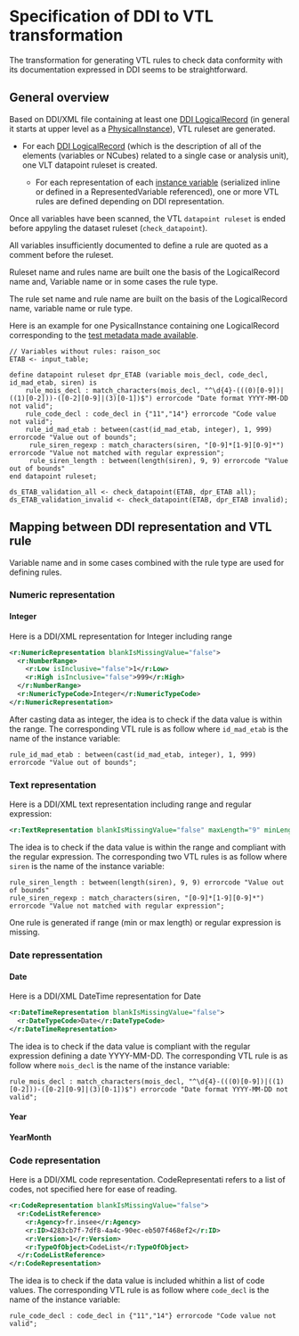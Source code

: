 # Specification of DDI to VTL transformation

The transformation for generating VTL rules to check data conformity with its documentation expressed in DDI seems to be straightforward.

## General overview

Based on DDI/XML file containing at least one [DDI LogicalRecord](https://ddialliance.github.io/ddimodel-web/DDI-L-3.3/composite-types/LogicalRecordType/) (in general it starts at upper level as a [PhysicalInstance](https://ddialliance.github.io/ddimodel-web/DDI-L-3.3/item-types/PhysicalInstance/)), VTL ruleset are generated.

- For each [DDI LogicalRecord](https://ddialliance.github.io/ddimodel-web/DDI-L-3.3/composite-types/LogicalRecordType/) (which is the description of all of the elements (variables or NCubes) related to a single case or analysis unit), one VLT datapoint ruleset is created.

  - For each representation of each [instance variable](https://ddialliance.github.io/ddimodel-web/DDI-L-3.3/item-types/Variable/) (serialized inline or defined in a RepresentedVariable referenced), one or more VTL rules are defined depending on DDI representation.

Once all variables have been scanned, the VTL `datapoint ruleset` is ended before appyling the dataset ruleset (`check_datapoint`).

All variables insufficiently documented to define a rule are quoted as a comment before the ruleset.

Ruleset name and rules name are built one the basis of the LogicalRecord name and, Variable name or in some cases the rule type.

The rule set name and rule name are built on the basis of the LogicalRecord name, variable name or rule type.

Here is an example for one PysicalInstance containing one LogicalRecord corresponding to the [test metadata made available](./src/test/ddi/physicalInstance-test.xml).
```
// Variables without rules: raison_soc
ETAB <- input_table;

define datapoint ruleset dpr_ETAB (variable mois_decl, code_decl, id_mad_etab, siren) is
    rule_mois_decl : match_characters(mois_decl, "^\d{4}-(((0)[0-9])|((1)[0-2]))-([0-2][0-9]|(3)[0-1])$") errorcode "Date format YYYY-MM-DD not valid";
    rule_code_decl : code_decl in {"11","14"} errorcode "Code value not valid";
    rule_id_mad_etab : between(cast(id_mad_etab, integer), 1, 999) errorcode "Value out of bounds";
     rule_siren_regexp : match_characters(siren, "[0-9]*[1-9][0-9]*") errorcode "Value not matched with regular expression";
     rule_siren_length : between(length(siren), 9, 9) errorcode "Value out of bounds"
end datapoint ruleset;

ds_ETAB_validation_all <- check_datapoint(ETAB, dpr_ETAB all);
ds_ETAB_validation_invalid <- check_datapoint(ETAB, dpr_ETAB invalid);
```

## Mapping between DDI representation and VTL rule
Variable name and in some cases combined with the rule type are used for defining rules.

### Numeric representation

#### Integer
Here is a DDI/XML representation for Integer including range 
```xml
<r:NumericRepresentation blankIsMissingValue="false">
  <r:NumberRange>
    <r:Low isInclusive="false">1</r:Low>
    <r:High isInclusive="false">999</r:High>
  </r:NumberRange>
  <r:NumericTypeCode>Integer</r:NumericTypeCode>
</r:NumericRepresentation>
```

After casting data as integer, the idea is to check if the data value is within the range. The corresponding VTL rule is as follow where `id_mad_etab` is the name of the instance variable:

```
rule_id_mad_etab : between(cast(id_mad_etab, integer), 1, 999) errorcode "Value out of bounds";
```

### Text representation
Here is a DDI/XML text representation including range and regular expression: 
```xml
<r:TextRepresentation blankIsMissingValue="false" maxLength="9" minLength="9" regExp="[0-9]*[1-9][0-9]*"/>
```

The idea is to check if the data value is within the range and compliant with the regular expression. The corresponding two VTL rules is as follow where `siren` is the name of the instance variable:

```
rule_siren_length : between(length(siren), 9, 9) errorcode "Value out of bounds"
rule_siren_regexp : match_characters(siren, "[0-9]*[1-9][0-9]*") errorcode "Value not matched with regular expression";
```


One rule is generated if range (min or max length) or regular expression is missing.

### Date repressentation

#### Date
Here is a DDI/XML DateTime representation for Date 
```xml
<r:DateTimeRepresentation blankIsMissingValue="false">
  <r:DateTypeCode>Date</r:DateTypeCode>
</r:DateTimeRepresentation>
```

The idea is to check if the data value is compliant with the regular expression defining a date YYYY-MM-DD. The corresponding VTL rule is as follow where `mois_decl` is the name of the instance variable:

```
rule_mois_decl : match_characters(mois_decl, "^\d{4}-(((0)[0-9])|((1)[0-2]))-([0-2][0-9]|(3)[0-1])$") errorcode "Date format YYYY-MM-DD not valid";
```

#### Year

#### YearMonth

### Code representation

Here is a DDI/XML code representation. CodeRepresentati refers to a list of codes, not specified here for ease of reading.

```xml
<r:CodeRepresentation blankIsMissingValue="false">
  <r:CodeListReference>
    <r:Agency>fr.insee</r:Agency>
    <r:ID>4283cb7f-7df8-4a4c-90ec-eb507f468ef2</r:ID>
    <r:Version>1</r:Version>
    <r:TypeOfObject>CodeList</r:TypeOfObject>
  </r:CodeListReference>
</r:CodeRepresentation>
```

The idea is to check if the data value is included whithin a list of code values. The corresponding VTL rule is as follow where `code_decl` is the name of the instance variable:
```
rule_code_decl : code_decl in {"11","14"} errorcode "Code value not valid";
```


